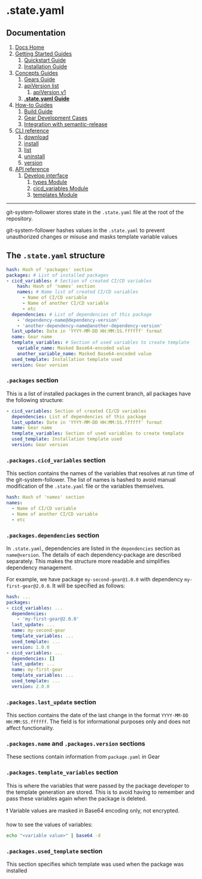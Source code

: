 # .state.yaml
## Documentation
1. [Docs Home](../docs_home.md)
2. [Getting Started Guides](../getting_started.md) 
   1. [Quickstart Guide](../getting_started/quickstart.md)
   2. [Installation Guide](../getting_started/installation.md)
3. [Concepts Guides](../concepts.md) 
   1. [Gears Guide](gears.md)
   2. [apiVersion list](api_version_list.md)
      1. [apiVersion v1](api_version_list/v1.md) 
   3. **[.state.yaml Guide](state.md)**
4. [How-to Guides](../how_to.md)  
   1. [Build Guide](../how_to/build.md)
   2. [Gear Development Cases](../how_to/gear_development_cases.md)
   3. [Integration with semantic-release](../how_to/integration_with_semantic_release.md)
5. [CLI reference](../cli_reference.md) 
   1. [download](../cli_reference/download.md)
   2. [install](../cli_reference/install.md) 
   3. [list](../cli_reference/list.md)
   4. [uninstall](../cli_reference/uninstall.md)
   5. [version](../cli_reference/version.md)
6. [API reference](../api_reference.md)  
   1. [Develop interface](../api_reference/develop_interface.md)  
      1. [types Module](../api_reference/develop_interface/types.md)
      2. [cicd_variables Module](../api_reference/develop_interface/cicd_variables.md)
      3. [templates Module](../api_reference/develop_interface/templates.md)

---

git-system-follower stores state in the `.state.yaml` file at the root of the repository.

git-system-follower hashes values in the `.state.yaml` to prevent unauthorized changes or misuse and
masks template variable values

## The `.state.yaml` structure
```yaml
hash: Hash of 'packages' section
packages: # List of installed packages
- cicd_variables: # Section of created CI/CD variables
    hash: Hash of 'names' section
    names: # Name list of created CI/CD variables
      - Name of CI/CD variable
      - Name of another CI/CD variable
      - etc
  dependencies: # List of dependencies of this package
    - 'dependency-name@dependency-version'
    - 'another-dependency-name@another-dependency-version'
  last_update: Date in 'YYYY-MM-DD HH:MM:SS.ffffff' format
  name: Gear name
  template_variables: # Section of used variables to create template
    variable_name: Masked Base64-encoded value
    another_variable_name: Masked Base64-encoded value
  used_template: Installation template used
  version: Gear version
```

### `.packages` section
This is a list of installed packages in the current branch, all packages have the following structure:
```yaml
- cicd_variables: Section of created CI/CD variables
  dependencies: List of dependencies of this package
  last_update: Date in 'YYYY-MM-DD HH:MM:SS.ffffff' format
  name: Gear name
  template_variables: Section of used variables to create template
  used_template: Installation template used
  version: Gear version
```

### `.packages.cicd_variables` section
This section contains the names of the variables that resolves at run time of the git-system-follower. 
The list of names is hashed to avoid manual modification of the `.state.yaml` file or the variables themselves.
```yaml
hash: Hash of 'names' section
names:
  - Name of CI/CD variable
  - Name of another CI/CD variable
  - etc
```

### `.packages.dependencies` section
In `.state.yaml`, dependencies are listed in the `dependencies` section as `name@version`. The details of each
dependency-package are described separately. 
This makes the structure more readable and simplifies dependency management.

For example, we have package `my-second-gear@1.0.0` with dependency `my-first-gear@2.0.0`.
It will be specified as follows:
```yaml
hash: ...
packages:
- cicd_variables: ...
  dependencies:
    - 'my-first-gear@2.0.0'
  last_update: ...
  name: my-second-gear
  template_variables: ...
  used_template: ...
  version: 1.0.0
- cicd_variables: ...
  dependencies: []
  last_update: ...
  name: my-first-gear
  template_variables: ...
  used_template: ...
  version: 2.0.0
```

### `.packages.last_update` section
This section contains the date of the last change in the format `YYYY-MM-DD HH:MM:SS.ffffff`. 
The field is for informational purposes only and does not affect functionality.

### `.packages.name` and `.packages.version` sections
These sections contain information from `package.yaml` in Gear

### `.packages.template_variables` section
This is where the variables that were passed by the package developer to the template generation are stored. 
This is to avoid having to remember and pass these variables again when the package is deleted.

:heavy_exclamation_mark: Variable values are masked in Base64 encoding only, not encrypted.

how to see the values of variables:
```bash
echo "<variable value>" | base64 -d 
```

### `.packages.used_template` section
This section specifies which template was used when the package was installed
